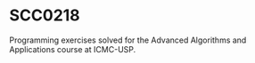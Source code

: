 # SCC0218
Programming exercises solved for the Advanced Algorithms and Applications course at ICMC-USP. 
